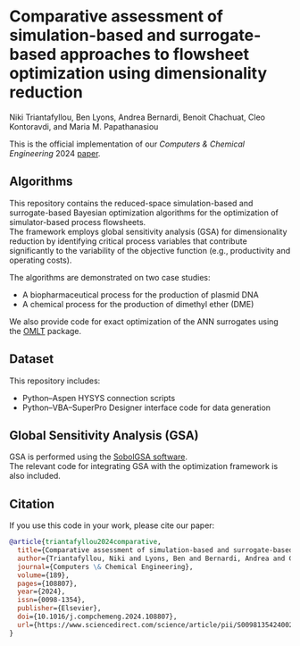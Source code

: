 # Comparative assessment of simulation-based and surrogate-based approaches to flowsheet optimization using dimensionality reduction 

Niki Triantafyllou, Ben Lyons, Andrea Bernardi, Benoit Chachuat, Cleo Kontoravdi, and Maria M. Papathanasiou

This is the official implementation of our *Computers & Chemical Engineering* 2024 [paper](https://www.sciencedirect.com/science/article/pii/S0098135424002254).

## Algorithms
This repository contains the reduced-space simulation-based and surrogate-based Bayesian optimization algorithms for the optimization of simulator-based process flowsheets.  
The framework employs global sensitivity analysis (GSA) for dimensionality reduction by identifying critical process variables that contribute significantly to the variability of the objective function (e.g., productivity and operating costs).  

The algorithms are demonstrated on two case studies:
- A biopharmaceutical process for the production of plasmid DNA  
- A chemical process for the production of dimethyl ether (DME)

We also provide code for exact optimization of the ANN surrogates using the [OMLT](https://github.com/cog-imperial/OMLT) package.

## Dataset

This repository includes:
- Python–Aspen HYSYS connection scripts
- Python–VBA–SuperPro Designer interface code for data generation

## Global Sensitivity Analysis (GSA)

GSA is performed using the [SobolGSA software](https://www.imperial.ac.uk/process-systems-engineering/research/free-software/sobolgsa-software/).  
The relevant code for integrating GSA with the optimization framework is also included.

## Citation
If you use this code in your work, please cite our paper:

```bibtex
@article{triantafyllou2024comparative,
  title={Comparative assessment of simulation-based and surrogate-based approaches to flowsheet optimization using dimensionality reduction},
  author={Triantafyllou, Niki and Lyons, Ben and Bernardi, Andrea and Chachuat, Benoit and Kontoravdi, Cleo and Papathanasiou, Maria M.},
  journal={Computers \& Chemical Engineering},
  volume={189},
  pages={108807},
  year={2024},
  issn={0098-1354},
  publisher={Elsevier},
  doi={10.1016/j.compchemeng.2024.108807},
  url={https://www.sciencedirect.com/science/article/pii/S0098135424002254}
}
